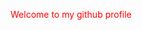 <span style="color:red;">Welcome to my github profile</span>

<!---
AhmedTheLost/AhmedTheLost is a ✨ special ✨ repository because its `README.md` (this file) appears on your GitHub profile.
You can click the Preview link to take a look at your changes.
--->
